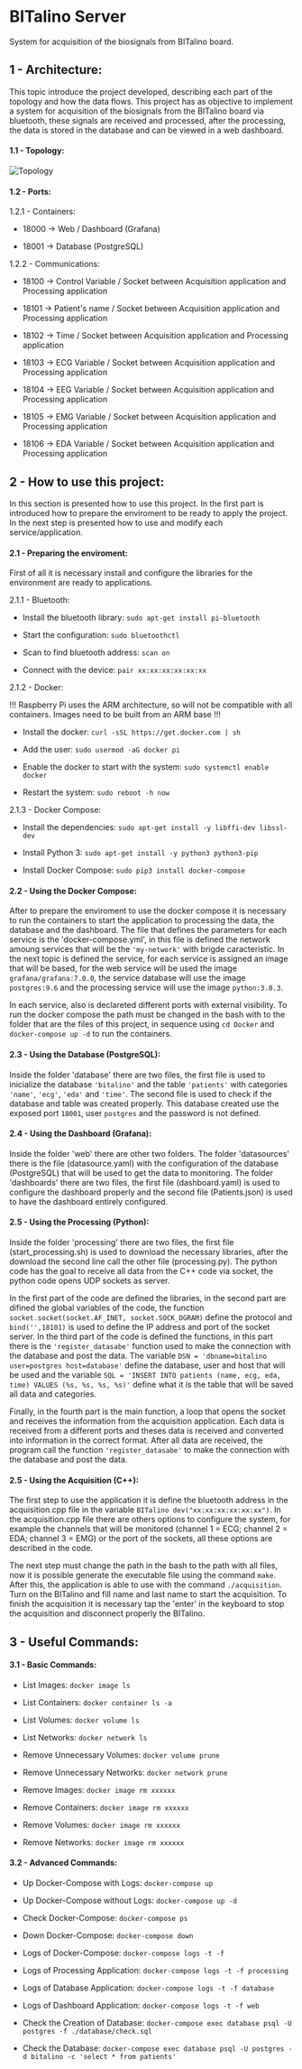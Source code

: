 # BITalino Server
System for acquisition of the biosignals from BITalino board.

## 1 - Architecture:
This topic introduce the project developed, describing each part of the topology and how the data flows. This project has as objective to implement a system for acquisition of the biosignals from the BITalino board via bluetooth, these signals are received and processed, after the processing, the data is stored in the database and can be viewed in a web dashboard.

#### 1.1 - Topology:

![Topology](https://github.com/wrfrohlich/BITalino_Server/blob/V1.0/figures/Topology.png)

#### 1.2 - Ports:
1.2.1 - Containers:

* 18000 -> Web / Dashboard (Grafana)

* 18001 -> Database (PostgreSQL)

1.2.2 - Communications:

* 18100 -> Control Variable / Socket between Acquisition application and Processing application

* 18101 -> Patient's name / Socket between Acquisition application and Processing application

* 18102 -> Time / Socket between Acquisition application and Processing application

* 18103 -> ECG Variable / Socket between Acquisition application and Processing application

* 18104 -> EEG Variable / Socket between Acquisition application and Processing application

* 18105 -> EMG Variable / Socket between Acquisition application and Processing application

* 18106 -> EDA Variable / Socket between Acquisition application and Processing application

## 2 - How to use this project:
In this section is presented how to use this project. In the first part is introduced how to prepare the enviroment to be ready to apply the project. In the next step is presented how to use and modify each service/application.

#### 2.1 - Preparing the enviroment:
First of all it is necessary install and configure the libraries for the environment are ready to applications.

2.1.1 - Bluetooth:

* Install the bluetooth library: `sudo apt-get install pi-bluetooth`

* Start the configuration: `sudo bluetoothctl`

* Scan to find bluetooth address: `scan on`

* Connect with the device: `pair xx:xx:xx:xx:xx:xx`

2.1.2 - Docker:

!!! Raspberry Pi uses the ARM architecture, so will not be compatible with all containers. Images need to be built from an ARM base !!!

* Install the docker: `curl -sSL https://get.docker.com | sh`

* Add the user: `sudo usermod -aG docker pi`

* Enable the docker to start with the system: `sudo systemctl enable docker`

* Restart the system: `sudo reboot -h now`

2.1.3 - Docker Compose:

* Install the dependencies: `sudo apt-get install -y libffi-dev libssl-dev`

* Install Python 3: `sudo apt-get install -y python3 python3-pip`

* Install Docker Compose: `sudo pip3 install docker-compose`

#### 2.2 - Using the Docker Compose:

After to prepare the enviroment to use the docker compose it is necessary to run the containers to start the application to processing the data, the database and the dashboard. The file that defines the parameters for each service is the 'docker-compose.yml', in this file is defined the network amoung services that will be the `'my-network'` with brigde caracteristic. In the next topic is defined the service, for each service is assigned an image that will be based, for the web service will be used the image `grafana/grafana:7.0.0`, the service database will use the image `postgres:9.6` and the processing service will use the image `python:3.8.3`.

In each service, also is declareted different ports with external visibility. To run the docker compose the path must be changed in the bash with to the folder that are the files of this project, in sequence using `cd Docker` and `docker-compose up -d` to run the containers.

#### 2.3 - Using the Database (__PostgreSQL__):

Inside the folder 'database' there are two files, the first file is used to inicialize the database `'bitalino'` and the table `'patients'` with categories `'name'`, `'ecg'`, `'eda'` and `'time'`. The second file is used to check if the database and table was created properly. This database created use the exposed port `18001`, user `postgres` and the password is not defined.

#### 2.4 - Using the Dashboard (__Grafana__):

Inside the folder 'web' there are other two folders. The folder 'datasources' there is the file (datasource.yaml) with the configuration of the database (PostgreSQL) that will be used to get the data to monitoring. The folder 'dashboards' there are two files, the first file (dashboard.yaml) is used to configure the dashboard properly and the second file (Patients.json) is used to have the dashboard entirely configured.

#### 2.5 - Using the Processing (__Python__):

Inside the folder 'processing' there are two files, the first file (start_processing.sh) is used to download the necessary libraries, after the download the second line call the other file (processing.py). The python code has the goal to receive all data from the C++ code via socket, the python code opens UDP sockets as server.

In the first part of the code are defined the libraries, in the second part are difined the global variables of the code, the function `socket.socket(socket.AF_INET, socket.SOCK_DGRAM)` define the protocol and `bind('',18101)` is used to define the IP address and port of the socket server. In the third part of the code is defined the functions, in this part there is the `'register_datasabe'` function used to make the connection with the database and post the data. The variable `DSN = 'dbname=bitalino user=postgres host=database'` define the database, user and host that will be used and the variable `SQL = 'INSERT INTO patients (name, ecg, eda, time) VALUES (%s, %s, %s, %s)'` define what it is the table that will be saved all data and categories.

Finally, in the fourth part is the main function, a loop that opens the socket and receives the information from the acquisition application. Each data is received from a different ports and theses data is received and converted into information in the correct format. After all data are received, the program call the function `'register_datasabe'` to make the connection with the database and post the data.


#### 2.5 - Using the Acquisition (__C++__):

The first step to use the application it is define the bluetooth address in the acquisition.cpp file in the variable `BITalino dev("xx:xx:xx:xx:xx:xx")`. In the acquisition.cpp file there are others options to configure the system, for example the channels that will be monitored (channel 1 = ECG; channel 2 = EDA; channel 3 = EMG) or the port of the sockets, all these options are described in the code.

The next step must change the path in the bash to the path with all files, now it is possible generate the executable file using the command `make`. After this, the application is able to use with the command `./acquisition`. Turn on the BITalino and fill  name and last name to start the acquisition. To finish the acquisition it is necessary tap the 'enter' in the keyboard to stop the acquisition and disconnect properly the BITalino.

## 3 - Useful Commands:

#### 3.1 - Basic Commands:
* List Images: `docker image ls`

* List Containers: `docker container ls -a`

* List Volumes: `docker volume ls`

* List Networks: `docker network ls`

* Remove Unnecessary Volumes: `docker volume prune`

* Remove Unnecessary Networks: `docker network prune`

* Remove Images: `docker image rm xxxxxx`

* Remove Containers: `docker image rm xxxxxx`

* Remove Volumes: `docker image rm xxxxxx`

* Remove Networks: `docker image rm xxxxxx`

#### 3.2 - Advanced Commands:
* Up Docker-Compose with Logs: `docker-compose up`

* Up Docker-Compose without Logs: `docker-compose up -d`

* Check Docker-Compose: `docker-compose ps`

* Down Docker-Compose: `docker-compose down`

* Logs of Docker-Compose: `docker-compose logs -t -f`

* Logs of Processing Application: `docker-compose logs -t -f processing`

* Logs of Database Application: `docker-compose logs -t -f database`

* Logs of Dashboard Application: `docker-compose logs -t -f web`

* Check the Creation of Database: `docker-compose exec database psql -U postgres -f ./database/check.sql`

* Check the Database: `docker-compose exec database psql -U postgres -d bitalino -c 'select * from patients'`
